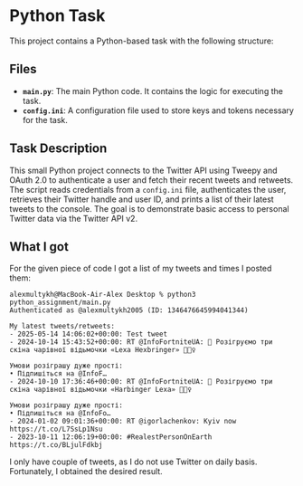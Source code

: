 # Python Task

This project contains a Python-based task with the following structure:

## Files

- **`main.py`**: The main Python code. It contains the logic for executing the task.
- **`config.ini`**: A configuration file used to store keys and tokens necessary for the task.

## Task Description

This small Python project connects to the Twitter API using Tweepy and OAuth 2.0 to authenticate a user and fetch their recent tweets and retweets. The script reads credentials from a `config.ini` file, authenticates the user, retrieves their Twitter handle and user ID, and prints a list of their latest tweets to the console. The goal is to demonstrate basic access to personal Twitter data via the Twitter API v2.


## What I got

For the given piece of code I got a list of my tweets and times I posted them:

```
alexmultykh@MacBook-Air-Alex Desktop % python3 python_assignment/main.py 
Authenticated as @alexmultykh2005 (ID: 1346476645994041344)

My latest tweets/retweets:
- 2025-05-14 14:06:02+00:00: Test tweet
- 2024-10-14 15:43:52+00:00: RT @InfoFortniteUA: 🎁 Розігруємо три скіна чарівної відьмочки «Lexa Hexbringer» 🧙🏻‍♀️

Умови розіграшу дуже прості:
• Підпишіться на @InfoF…
- 2024-10-10 17:36:46+00:00: RT @InfoFortniteUA: 🎁 Розігруємо три скіна чарівної відьмочки «Harbinger Lexa» 🧙🏻‍♀️

Умови розіграшу дуже прості:
• Підпишіться на @InfoFo…
- 2024-01-02 09:01:36+00:00: RT @igorlachenkov: Kyiv now https://t.co/L7SsLp1Nsu
- 2023-10-11 12:06:19+00:00: #RealestPersonOnEarth https://t.co/BLjulFdkbj
```


I only have couple of tweets, as I do not use Twitter on daily basis. Fortunately, I obtained the desired result.

